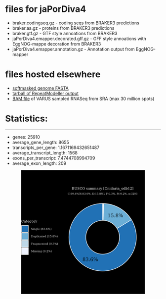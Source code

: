 # files for jaPorDiva4

* braker.codingseq.gz - coding seqs from BRAKER3 predictions
* braker.aa.gz - proteins from BRAKER3 predictions
* braker.gtf.gz - GTF style annoations from BRAKER3
* jaPorDiva4.emapper.decorated.gff.gz - GFF style annoations with EggNOG-mappe decoration from BRAKER3
* jaPorDiva4.emapper.annotation.gz - Annotation output from EggNOG-mapper

# files hosted elsewhere
* [softmasked genome FASTA](https://asg_hubs.cog.sanger.ac.uk/jaPorDiva4/jaPorDiva4.fa.masked)
* [tarball of RepeatModeller output](https://asg_hubs.cog.sanger.ac.uk/jaPorDiva4/jaPorDiva4.tar.xz)
* [BAM file](https://asg_hubs.cog.sanger.ac.uk/jaPorDiva4/VARUS_modified.bam) of VARUS sampled RNASeq from SRA (max 30 million spots)

# Statistics:

---
 * genes: 25910
 * average_gene_length: 8655
 * transcripts_per_gene: 1.1671169432651487
 * average_transcript_length: 1568
 * exons_per_transcript: 7.4744708994709
 * average_exon_length: 209


<div style="text-align: center;">
  <img src="jaPorDiva4_busco.jpeg" alt="Plot of BUSCO results" width="400"/>
</div>


